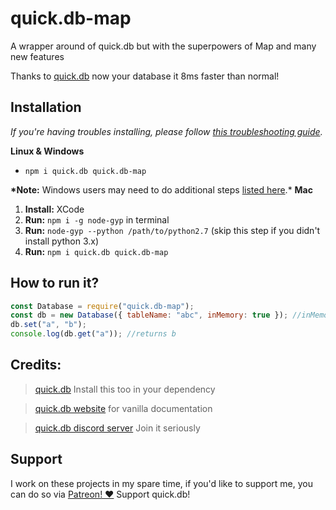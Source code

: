 # quick.db-map

A wrapper around of quick.db but with the superpowers of Map and many new features

Thanks to [quick.db](https://npmjs.com/package/quick.db) now your database it 8ms faster than normal!

## Installation

_If you're having troubles installing, please follow [this troubleshooting guide](https://github.com/JoshuaWise/better-sqlite3/blob/master/docs/troubleshooting.md)._

**Linux & Windows**

- `npm i quick.db quick.db-map`

**\*Note:** Windows users may need to do additional steps [listed here](https://github.com/JoshuaWise/better-sqlite3/blob/master/docs/troubleshooting.md).\*
**Mac**

1. **Install:** XCode
2. **Run:** `npm i -g node-gyp` in terminal
3. **Run:** `node-gyp --python /path/to/python2.7` (skip this step if you didn't install python 3.x)
4. **Run:** `npm i quick.db quick.db-map`

## How to run it?

```js
const Database = require("quick.db-map");
const db = new Database({ tableName: "abc", inMemory: true }); //inMemory is a boolean so you can choose if your database has to be cached
db.set("a", "b");
console.log(db.get("a")); //returns b
```

## Credits:

> [quick.db](https://npmjs.com/package/quick.db) Install this too in your dependency

> [quick.db website](https://quickdb.js.org) for vanilla documentation

> [quick.db discord server](https://discord.gg/plexidev) Join it seriously

## Support

I work on these projects in my spare time, if you'd like to support me, you can do so via [Patreon! ❤️](https://www.patreon.com/lorencerri) Support quick.db!

